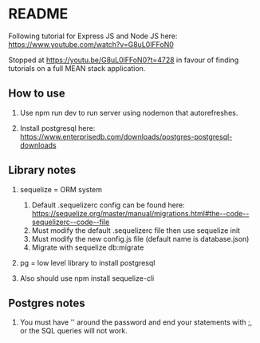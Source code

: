 # README

Following tutorial for Express JS and Node JS here: https://www.youtube.com/watch?v=G8uL0lFFoN0

Stopped at https://youtu.be/G8uL0lFFoN0?t=4728 in favour of finding tutorials on a full MEAN stack application.

## How to use

1. Use npm run dev to run server using nodemon that autorefreshes.

1. Install postgresql here: https://www.enterprisedb.com/downloads/postgres-postgresql-downloads

## Library notes
1. sequelize = ORM system
    1. Default .sequelizerc config can be found here: https://sequelize.org/master/manual/migrations.html#the--code--sequelizerc--code--file
    1. Must modify the default .sequelizerc file then use sequelize init 
    1. Must modify the new config.js file (default name is database.json)
    1. Migrate with sequelize db:migrate

1. pg = low level library to install postgresql
1. Also should use npm install sequelize-cli

## Postgres notes
1. You must have '' around the password and end your statements with ;, or the SQL queries will not work.
